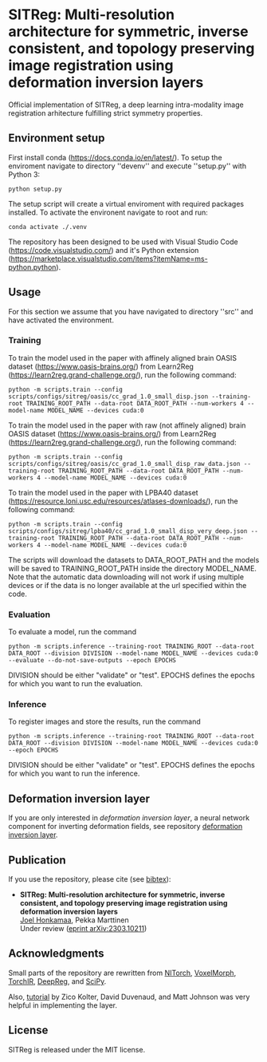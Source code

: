 # SITReg: Multi-resolution architecture for symmetric, inverse consistent, and topology preserving image registration using deformation inversion layers

Official implementation of SITReg, a deep learning intra-modality image registration arhitecture fulfilling strict symmetry properties.

## Environment setup

First install conda (https://docs.conda.io/en/latest/). To setup the enviroment navigate to directory ''devenv'' and execute ''setup.py'' with Python 3:

    python setup.py

The setup script will create a virtual enviroment with required packages installed. To activate the environent navigate to root and run:

    conda activate ./.venv

The repository has been designed to be used with Visual Studio Code (https://code.visualstudio.com/) and it's Python extension (https://marketplace.visualstudio.com/items?itemName=ms-python.python).

## Usage

For this section we assume that you have navigated to directory ''src'' and have activated the environment.

### Training

To train the model used in the paper with affinely aligned brain OASIS dataset (https://www.oasis-brains.org/) from Learn2Reg (https://learn2reg.grand-challenge.org/), run the following command:

    python -m scripts.train --config scripts/configs/sitreg/oasis/cc_grad_1.0_small_disp.json --training-root TRAINING_ROOT_PATH --data-root DATA_ROOT_PATH --num-workers 4 --model-name MODEL_NAME --devices cuda:0

To train the model used in the paper with raw (not affinely aligned) brain OASIS dataset (https://www.oasis-brains.org/) from Learn2Reg (https://learn2reg.grand-challenge.org/), run the following command:

    python -m scripts.train --config scripts/configs/sitreg/oasis/cc_grad_1.0_small_disp_raw_data.json --training-root TRAINING_ROOT_PATH --data-root DATA_ROOT_PATH --num-workers 4 --model-name MODEL_NAME --devices cuda:0

To train the model used in the paper with LPBA40 dataset (https://resource.loni.usc.edu/resources/atlases-downloads/), run the following command:

    python -m scripts.train --config scripts/configs/sitreg/lpba40/cc_grad_1.0_small_disp_very_deep.json --training-root TRAINING_ROOT_PATH --data-root DATA_ROOT_PATH --num-workers 4 --model-name MODEL_NAME --devices cuda:0

The scripts will download the datasets to DATA_ROOT_PATH and the models will be saved to TRAINING_ROOT_PATH inside the directory MODEL_NAME. Note that the automatic data downloading will not work if using multiple devices or if the data is no longer available at the url specified within the code.

### Evaluation

To evaluate a model, run the command

    python -m scripts.inference --training-root TRAINING_ROOT --data-root DATA_ROOT --division DIVISION --model-name MODEL_NAME --devices cuda:0 --evaluate --do-not-save-outputs --epoch EPOCHS

DIVISION should be either "validate" or "test". EPOCHS defines the epochs for which you want to run the evaluation.

### Inference

To register images and store the results, run the command

    python -m scripts.inference --training-root TRAINING_ROOT --data-root DATA_ROOT --division DIVISION --model-name MODEL_NAME --devices cuda:0 --epoch EPOCHS

DIVISION should be either "validate" or "test". EPOCHS defines the epochs for which you want to run the inference.

## Deformation inversion layer

If you are only interested in *deformation inversion layer*, a neural network component for inverting deformation fields, see repository [deformation inversion layer](https://github.com/honkamj/deformation-inversion-layer "deformation inversion layer").

## Publication

If you use the repository, please cite (see [bibtex](citations.bib)):

- **SITReg: Multi-resolution architecture for symmetric, inverse consistent, and topology preserving image registration using deformation inversion layers**  
[Joel Honkamaa](https://github.com/honkamj "Joel Honkamaa"), Pekka Marttinen  
Under review ([eprint arXiv:2303.10211](https://arxiv.org/abs/2303.10211 "eprint arXiv:2303.10211"))

## Acknowledgments

Small parts of the repository are rewritten from [NITorch](https://github.com/balbasty/nitorch), [VoxelMorph](https://github.com/voxelmorph/voxelmorph), [TorchIR](https://github.com/BDdeVos/TorchIR), [DeepReg](https://github.com/DeepRegNet/DeepReg), and [SciPy](https://scipy.org/).

Also, [tutorial](http://implicit-layers-tutorial.org/) by Zico Kolter, David Duvenaud, and Matt Johnson was very helpful in implementing the layer.

## License

SITReg is released under the MIT license.
